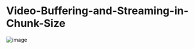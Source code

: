 # Video-Buffering-and-Streaming-in-Chunk-Size


![image](https://user-images.githubusercontent.com/43705944/223187922-3555b78e-b1ee-4bd9-8052-3b155024afe4.png)
